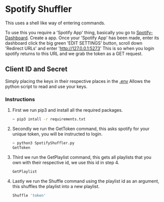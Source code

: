 # Spotify Shuffler

This uses a shell like way of entering commands.

To use this you require a 'Spotify App' thing, basically you go to [Spotify-Dashboard](https://developer.spotify.com/dashboard/login).
Create a app. Once your 'Spotify App' has been made, enter its dashboard click the big green 'EDIT SETTINGS' button, scroll down 'Redirect URLs' and enter 'http://127.0.0.1:5273' This is so when you login spotify returns to this URL and we grab the token as a GET request.

## Client ID and Secret

Simply placing the keys in their respective places in the [.env](/.env) Allows the python script to read and use your keys.

### Instructions

1. First we run pip3 and install all the required packages.

    ```bash
    ~ pip3 intall -r requirements.txt
    ```

2. Secondly we run the GetToken command, this asks spotify for your unique token, you will be instructed to login.

    ```bash
    ~ python3 SpotifyShuffler.py
    GetToken
    ```

3. Third we run the GetPlaylist command, this gets all playlists that you own with their respective id, we use this id in step 4.

    ```bash
    GetPlaylist
    ```

4. Lastly we run the Shuffle command using the playlist id as an argument, this shuffles the playlist into a new playlist.

     ```bash
    Shuffle 'token'
    ```
